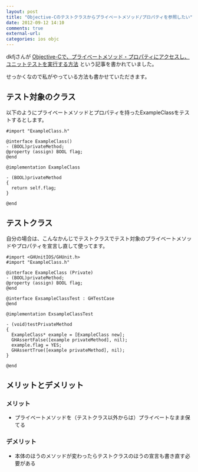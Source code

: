 ```yaml
---
layout: post
title: "Objective-Cのテストクラスからプライベートメソッド/プロパティを参照したい"
date: 2012-09-12 14:10
comments: true
external-url: 
categories: ios objc
---
```


dkfjさんが [Objective-Cで、プライベートメソッド・プロパティにアクセスし、ユニットテストを実行する方法](http://d.hatena.ne.jp/dkfj/20120909/1347176787) という記事を書かれていました。

せっかくなので私がやっている方法も書かせていただきます。

## テスト対象のクラス

以下のようにプライベートメソッドとプロパティを持ったExampleClassをテストするとします。
``` objc
#import "ExampleClass.h"

@interface ExampleClass()
- (BOOL)privateMethod;
@property (assign) BOOL flag;
@end

@implementation ExampleClass

- (BOOL)privateMethod
{
  return self.flag;
}

@end
```

## テストクラス

自分の場合は、こんなかんじでテストクラスでテスト対象のプライベートメソッドやプロパティを宣言し直して使ってます。

<!-- more -->

``` objc
#import <GHUnitIOS/GHUnit.h> 
#import "ExampleClass.h"

@interface ExampleClass (Private)
- (BOOL)privateMethod;
@property (assign) BOOL flag;
@end

@interface ExsampleClassTest : GHTestCase
@end

@implementation ExsampleClassTest

- (void)testPrivateMethod
{
  ExampleClass* example = [ExampleClass new];
  GHAssertFalse([example privateMethod], nil);
  example.flag = YES;
  GHAssertTrue([example privateMethod], nil);
}

@end
```

## メリットとデメリット

### メリット

* プライベートメソッドを（テストクラス以外からは）プライベートなまま保てる

### デメリット

* 本体のほうのメソッドが変わったらテストクラスのほうの宣言も書き直す必要がある

